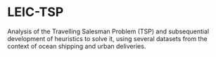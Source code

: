 # LEIC-TSP

Analysis of the Travelling Salesman Problem (TSP) and subsequential development of heuristics to solve it, using several datasets
from the context of ocean shipping and urban deliveries.
